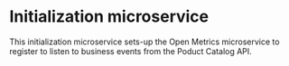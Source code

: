 # Initialization microservice

This initialization microservice sets-up the Open Metrics microservice to register to listen to business events from the Poduct Catalog API.
